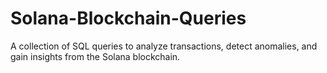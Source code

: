 # Solana-Blockchain-Queries
A collection of SQL queries to analyze transactions, detect anomalies, and gain insights from the Solana blockchain.
